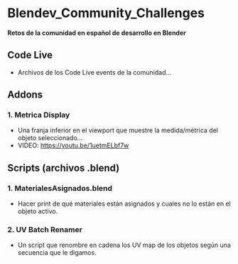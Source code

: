 # Blendev_Community_Challenges
**Retos de la comunidad en español de desarrollo en Blender**

## Code Live
- Archivos de los Code Live events de la comunidad...

## Addons

### 1. Metrica Display
- Una franja inferior en el viewport que muestre la medida/métrica del objeto seleccionado...
- VIDEO: https://youtu.be/1uetmELbf7w


## Scripts (archivos .blend)

### 1. MaterialesAsignados.blend
- Hacer print de qué materiales están asignados y cuales no lo están en el objeto activo.

### 2. UV Batch Renamer
- Un script que renombre en cadena los UV map de los objetos según una secuencia que le digamos.
